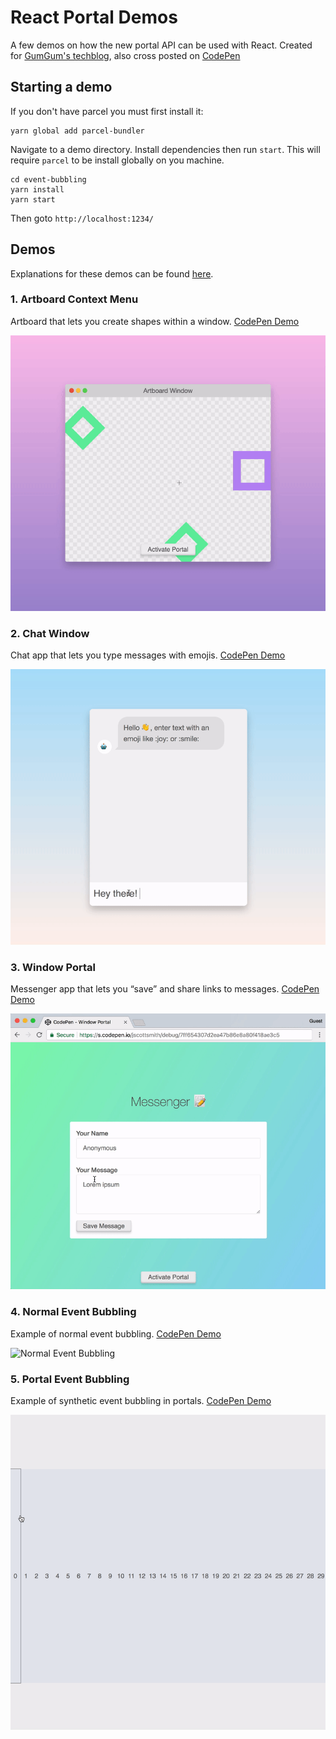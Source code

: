 # React Portal Demos

A few demos on how the new portal API can be used with React. Created for [GumGum's techblog](https://techblog.gumgum.com/articles/react-16s-stellar-new-portal-api), also cross posted on [CodePen](https://codepen.io/jscottsmith/post/react-16-s-stellar-new-portal-api)

## Starting a demo

If you don't have parcel you must first install it:

```
yarn global add parcel-bundler
```

Navigate to a demo directory. Install dependencies then run `start`. This will require `parcel` to be install globally on you machine.

```
cd event-bubbling
yarn install
yarn start
```

Then goto `http://localhost:1234/`

## Demos

Explanations for these demos can be found [here](https://codepen.io/jscottsmith/post/react-16-s-stellar-new-portal-api).

### 1. Artboard Context Menu

Artboard that lets you create shapes within a window.
[CodePen Demo](https://codepen.io/jscottsmith/pen/xYaawK)

![Artboard Context Menu](/artboard-context-menu.gif)

### 2. Chat Window

Chat app that lets you type messages with emojis.
[CodePen Demo](https://codepen.io/jscottsmith/pen/rJXwLd)

![Chat Window](/chat-window.gif)

### 3. Window Portal

Messenger app that lets you “save” and share links to messages.
[CodePen Demo](https://codepen.io/jscottsmith/pen/OQepJQ)

![Window Portal](/window-portal.gif)

### 4. Normal Event Bubbling

Example of normal event bubbling.
[CodePen Demo](https://codepen.io/jscottsmith/pen/wyMPqz)

![Normal Event Bubbling](/event-bubbling.gif)

### 5. Portal Event Bubbling

Example of synthetic event bubbling in portals.
[CodePen Demo](https://codepen.io/jscottsmith/pen/PQZaBg)

![Event Bubbling Portals](/event-bubbling-portals.gif)


